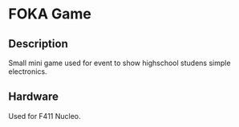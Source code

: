 # FOKA Game

## Description

Small mini game used for event to show highschool studens simple electronics.

## Hardware

Used for F411 Nucleo.
